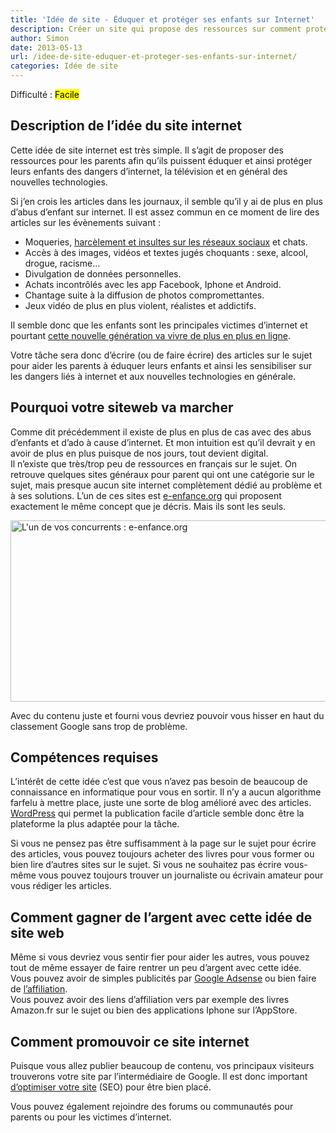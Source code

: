 ```yaml
---
title: 'Idée de site - Éduquer et protéger ses enfants sur Internet'
description: Créer un site qui propose des ressources sur comment protéger son enfant d'internet
author: Simon
date: 2013-05-13
url: /idee-de-site-eduquer-et-proteger-ses-enfants-sur-internet/
categories: Idée de site
---
```

Difficulté : <mark>Facile</mark>

## Description de l’idée du site internet

Cette idée de site internet est très simple. Il s’agit de proposer des ressources pour les parents afin qu’ils puissent éduquer et ainsi protéger leurs enfants des dangers d’internet, la télévision et en général des nouvelles technologies.

Si j’en crois les articles dans les journaux, il semble qu’il y ai de plus en plus d’abus d’enfant sur internet. Il est assez commun en ce moment de lire des articles sur les évènements suivant :

  * Moqueries, <a href="http://www.directmatin.fr/technologie/2013-02-26/reseaux-sociaux-et-mobiles-amplifient-le-harcelement-lecole-404003" title="Harcelement réseaux sociaux" target="_blank">harcèlement et insultes sur les réseaux sociaux</a> et chats.
  * Accès à des images, vidéos et textes jugés choquants : sexe, alcool, drogue, racisme…
  * Divulgation de données personnelles.
  * Achats incontrôlés avec les app Facebook, Iphone et Android.
  * Chantage suite à la diffusion de photos compromettantes.
  * Jeux vidéo de plus en plus violent, réalistes et addictifs.

Il semble donc que les enfants sont les principales victimes d’internet et pourtant <a href="http://www.viesaineetzen.com/content/g%C3%A9n%C3%A9ration-%C3%A9cran-g%C3%A9rer-la-connexion-de-nos-enfants" title="Génération écran" target="_blank">cette nouvelle génération va vivre de plus en plus en ligne</a>.

Votre tâche sera donc d’écrire (ou de faire écrire) des articles sur le sujet pour aider les parents à éduquer leurs enfants et ainsi les sensibiliser sur les dangers liés à internet et aux nouvelles technologies en générale.

## Pourquoi votre siteweb va marcher

Comme dit précédemment il existe de plus en plus de cas avec des abus d’enfants et d’ado à cause d’internet. Et mon intuition est qu’il devrait y en avoir de plus en plus puisque de nos jours, tout devient digital.  
Il n’existe que très/trop peu de ressources en français sur le sujet. On retrouve quelques sites généraux pour parent qui ont une catégorie sur le sujet, mais presque aucun site internet complètement dédié au problème et à ses solutions. L&rsquo;un de ces sites est <a href="http://www.e-enfance.org/" title="e-enfance.org" target="_blank">e-enfance.org</a> qui proposent exactement le même concept que je décris. Mais ils sont les seuls.  


<img src="http://www.bygga.fr/wp-content/uploads/2013/05/e-Enfance.jpg" alt="L&#039;un de vos concurrents : e-enfance.org" width="600" height="290" class="size-full wp-image-838" />
  
Avec du contenu juste et fourni vous devriez pouvoir vous hisser en haut du classement Google sans trop de problème.

## Compétences requises 

L’intérêt de cette idée c’est que vous n’avez pas besoin de beaucoup de connaissance en informatique pour vous en sortir. Il n’y a aucun algorithme farfelu à mettre place, juste une sorte de blog amélioré avec des articles.  
<a href="http://fr.wordpress.org/" title="WordPress France" target="_blank">WordPress</a> qui permet la publication facile d’article semble donc être la plateforme la plus adaptée pour la tâche.

Si vous ne pensez pas être suffisamment à la page sur le sujet pour écrire des articles, vous pouvez toujours acheter des livres pour vous former ou bien lire d’autres sites sur le sujet. Si vous ne souhaitez pas écrire vous-même vous pouvez toujours trouver un journaliste ou écrivain amateur pour vous rédiger les articles.

## Comment gagner de l’argent avec cette idée de site web

Même si vous devriez vous sentir fier pour aider les autres, vous pouvez tout de même essayer de faire rentrer un peu d’argent avec cette idée.  
Vous pouvez avoir de simples publicités par <a href="https://www.google.com/adsense/app/" title="Adsense" target="_blank">Google Adsense</a> ou bien faire de <a href="http://action.metaffiliation.com/suivi.php?mclic=S2B252A2E321B1" title="Netaffiliation" target="_blank">l’affiliation</a>.  
Vous pouvez avoir des liens d’affiliation vers par exemple des livres Amazon.fr sur le sujet ou bien des applications Iphone sur l’AppStore.

## Comment promouvoir ce site internet

Puisque vous allez publier beaucoup de contenu, vos principaux visiteurs trouverons votre site par l’intermédiaire de Google. Il est donc important <a href="http://blog.axe-net.fr/7-conseils-debutant-seo/" title="SEO pour débutant" target="_blank">d’optimiser votre site</a> (SEO) pour être bien placé.

Vous pouvez également rejoindre des forums ou communautés pour parents ou pour les victimes d’internet.